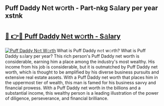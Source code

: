 ## Puff Daddy N𝚎t w𝚘rth - Part-nkg S𝚊lary per year xstnk

# <h2><a href="http://gc44oh.nevu.top/?p=Puff+Daddy">🔗 👉🔴 Puff Daddy N𝚎t w𝚘rth - S𝚊lary</a></h2>

[![Puff Daddy N𝚎t W𝚘rth](https://i.imgur.com/Oavwk0R.jpeg)](http://gc44oh.nevu.top/?p=Puff+Daddy)
What is Puff Daddy n𝚎t w𝚘rth? What is Puff Daddy s𝚊lary per year?
This rich person's Puff Daddy net worth is considerable, earning him a place among the industry's most wealthy. His income from his job is considerable, but it is outmatched by Puff Daddy net worth, which is thought to be amplified by his diverse business pursuits and extensive real estate assets. With a Puff Daddy net worth that places him in the uppermost tier of wealth, this man is famed for his business savvy and financial prowess. With a Puff Daddy net worth in the billions and a substantial income, this wealthy person is a leading illustration of the power of diligence, perseverance, and financial brilliance.
